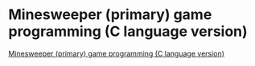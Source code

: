 # Minesweeper (primary) game programming (C language version)
[Minesweeper (primary) game programming (C language version)](https://aiwithcloud.com/2022/09/19/minesweeper_primary_game_programming_c_language_version/)